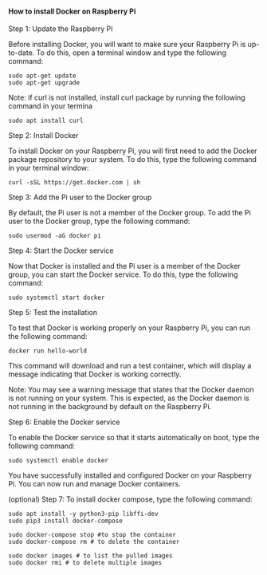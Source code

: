 #### How to install Docker on Raspberry Pi
Step 1: Update the Raspberry Pi

Before installing Docker, you will want to make sure your Raspberry Pi is up-to-date. 
To do this, open a terminal window and type the following command:

```shell
sudo apt-get update
sudo apt-get upgrade
```
Note: if curl is not installed, install curl package by running the following command in your termina
```shell
sudo apt install curl
```

Step 2: Install Docker

To install Docker on your Raspberry Pi, you will first need to add the Docker package repository to your system. To do this, type the following command in your terminal window:

```shell
curl -sSL https://get.docker.com | sh
```

Step 3: Add the Pi user to the Docker group

By default, the Pi user is not a member of the Docker group. To add the Pi user to the Docker group, type the following command:

```shell
sudo usermod -aG docker pi
```

Step 4: Start the Docker service

Now that Docker is installed and the Pi user is a member of the Docker group, you can start the Docker service. To do this, type the following command:

```shell
sudo systemctl start docker
```

Step 5: Test the installation

To test that Docker is working properly on your Raspberry Pi, you can run the following command:

```shell
docker run hello-world
```
This command will download and run a test container, which will display a message indicating that Docker is working correctly.

Note: You may see a warning message that states that the Docker daemon is not running on your system. This is expected, as the Docker daemon is not running in the background by default on the Raspberry Pi.

Step 6: Enable the Docker service

To enable the Docker service so that it starts automatically on boot, type the following command:

```shell
sudo systemctl enable docker
```
You have successfully installed and configured Docker on your Raspberry Pi. You can now run and manage Docker containers.

(optional) Step 7: To install docker compose, type the following command:

```shell
sudo apt install -y python3-pip libffi-dev
sudo pip3 install docker-compose
```



```shell
sudo docker-compose stop #to stop the container
sudo docker-compose rm # to delete the container

sudo docker images # to list the pulled images 
sudo docker rmi # to delete multiple images
```